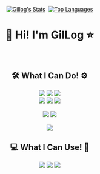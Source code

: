 <div align=center>


[![Gillog's Stats](https://github-readme-stats.vercel.app/api?username=swgil007&show_icons=true&theme=dracula)](https://github.com/swgil007?tab=repositories)
&nbsp;[![Top Languages](https://github-readme-stats.vercel.app/api/top-langs/?username=swgil007&layout=compact&theme=dracula)](https://github.com/swgil007?tab=repositories)

# 🚀 Hi! I'm GilLog ⭐

<br>

## 🛠 What I Can Do! ⚙ 



<img src="https://img.shields.io/badge/Java-007396?style=flat&logo=Java&logoColor=white"/>
<img src="https://img.shields.io/badge/PHP-777BB4?style=flat&logo=Php&logoColor=white"/>
<img src="https://img.shields.io/badge/Python-3776AB?style=flat&logo=Python&logoColor=white"/>

<br>

<img src="https://img.shields.io/badge/Spring-6DB33F?style=flat&logo=Spring&logoColor=white"/>
<img src="https://img.shields.io/badge/JavaScript-F7DF1E?style=flat&logo=JavaScript&logoColor=white"/>
<img src="https://img.shields.io/badge/jQuery-0769AD?style=flat&logo=jQuery&logoColor=white"/>

<br>
<br>

<img src="https://img.shields.io/badge/MySQL-4479A1?style=flat&logo=MySQL&logoColor=white"/>
<img src="https://img.shields.io/badge/Oracle-F80000?style=flat&logo=Oracle&logoColor=white"/>

<br>
<br>
<img src="https://img.shields.io/badge/AWS-232F3E?style=flat&logo=amazon-aws&logoColor=white"/>

## 💻 What I Can Use! 🧰

<img src="https://img.shields.io/badge/Eclipse-2C2255?style=flat&logo=eclipse-ide&logoColor=white"/>
<img src="https://img.shields.io/badge/VSCode-007ACC?style=flat&logo=visual-studio-code&logoColor=white"/>
<img src="https://img.shields.io/badge/IntelliJ-000000?style=flat&logo=intelli-j-ide&logoColor=white"/>
</div>



<!--
**swgil007/swgil007** is a ✨ _special_ ✨ repository because its `README.md` (this file) appears on your GitHub profile.

Here are some ideas to get you started:

- 🔭 I’m currently working on ...
- 🌱 I’m currently learning ...
- 👯 I’m looking to collaborate on ...
- 🤔 I’m looking for help with ...
- 💬 Ask me about ...
- 📫 How to reach me: ...
- 😄 Pronouns: ...
- ⚡ Fun fact: ...

-->
